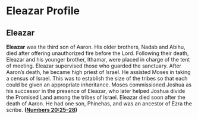 # Eleazar Profile

## Eleazar

**Eleazar** was the third son of Aaron. His older brothers, Nadab and Abihu, died after offering unauthorized fire before the Lord. Following their death, Eleazar and his younger brother, Ithamar, were placed in charge of the tent of meeting. Eleazar supervised those who guarded the sanctuary. After Aaron’s death, he became high priest of Israel. He assisted Moses in taking a census of Israel. This was to establish the size of the tribes so that each could be given an appropriate inheritance. Moses commissioned Joshua as his successor in the presence of Eleazar, who later helped Joshua divide the Promised Land among the tribes of Israel. Eleazar died soon after the death of Aaron. He had one son, Phinehas, and was an ancestor of Ezra the scribe. **([Numbers 20:25–28](https://www.esv.org/Numbers+20%3A25%E2%80%9328/))**

